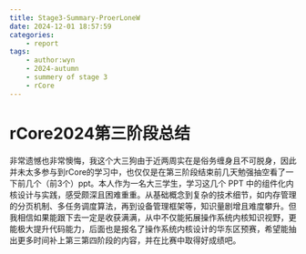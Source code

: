 ```yaml
---
title: Stage3-Summary-ProerLoneW
date: 2024-12-01 18:57:59
categories:
	- report
tags:
	- author:wyn
	- 2024-autumn
	- summery of stage 3
	- rCore
---
```


# rCore2024第三阶段总结

非常遗憾也非常懊悔，我这个大三狗由于近两周实在是俗务缠身且不可脱身，因此并未太多参与到rCore的学习中，也仅仅是在第三阶段结束前几天勉强抽空看了一下前几个（前3个）ppt。本人作为一名大三学生，学习这几个 PPT 中的组件化内核设计与实践，感受颇深且困难重重。从基础概念到复杂的技术细节，如内存管理的分页机制、多任务调度算法，再到设备管理框架等，知识量剧增且难度攀升。但我相信如果能跟下去一定是收获满满，从中不仅能拓展操作系统内核知识视野，更能极大提升代码能力，后面也是报名了操作系统内核设计的华东区预赛，希望能抽出更多时间补上第三第四阶段的内容，并在比赛中取得好成绩吧。
